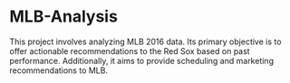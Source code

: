 # MLB-Analysis
This project involves analyzing MLB 2016 data. Its primary objective is to offer actionable recommendations to the Red Sox based on past performance. Additionally, it aims to provide scheduling and marketing recommendations to MLB.
